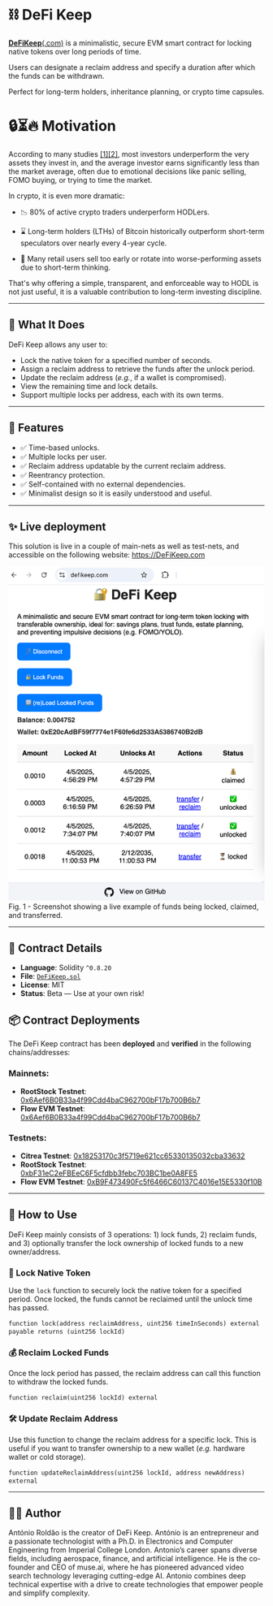 # ⛓️ DeFi Keep

[**DeFiKeep**(.com)](https://defikeep.com) is a minimalistic, secure EVM smart contract for locking native tokens over long periods of time. 
 
Users can designate a reclaim address and specify a duration after which the funds can be withdrawn.

Perfect for long-term holders, inheritance planning, or crypto time capsules.

# 🔒⏳🔥 Motivation
According to many studies [[1]](https://www.etoro.com/news-and-analysis/press-releases/short-term-fling-or-long-term-love-analysis-shows-commitment-pays-off-when-it-comes-to-investing/)[[2]](https://www.bluewealth.com.au/general-knowledge/the-best-performing-investors-are-ones-that-are-dead/), most investors underperform the very assets they invest in, and the average investor earns significantly less than the market average, often due to emotional decisions like panic selling, FOMO buying, or trying to time the market.

In crypto, it is even more dramatic:

* 📉 80% of active crypto traders underperform HODLers.

* ⌛ Long-term holders (LTHs) of Bitcoin historically outperform short-term speculators over nearly every 4-year cycle.

* 💸 Many retail users sell too early or rotate into worse-performing assets due to short-term thinking.

That's why offering a simple, transparent, and enforceable way to HODL is not just useful, it is a valuable contribution to long-term investing discipline.


---

## 🧠 What It Does

DeFi Keep allows any user to:

- Lock the native token for a specified number of seconds.
- Assign a reclaim address to retrieve the funds after the unlock period.
- Update the reclaim address (_e.g._, if a wallet is compromised).
- View the remaining time and lock details.
- Support multiple locks per address, each with its own terms.

---

## 🔐 Features

- ✅ Time-based unlocks.
- ✅ Multiple locks per user.
- ✅ Reclaim address updatable by the current reclaim address.
- ✅ Reentrancy protection.
- ✅ Self-contained with no external dependencies.
- ✅ Minimalist design so it is easily understood and useful.


---

## ✨ Live deployment

This solution is live in a couple of main-nets as well as test-nets, and accessible on the following website: https://DeFiKeep.com

![This screenshot shows a live example of funds being locked, claimed, and transferred.](./defikeep.png "DeFi Keep Screenshot")
Fig. 1 - Screenshot showing a live example of funds being locked, claimed, and transferred.  


---

## 📝 Contract Details

- **Language**: Solidity `^0.8.20`
- **File**: [`DeFiKeep.sol`](./contract/DeFiKeep.sol)
- **License**: MIT
- **Status**: Beta — Use at your own risk!

## 📦 Contract Deployments

The DeFi Keep contract has been __deployed__ and __verified__ in the following chains/addresses:

### Mainnets:

- **RootStock Testnet**: [0x6Aef6B0B33a4f99Cdd4baC962700bF17b700B6b7](https://rootstock.blockscout.com/address/0x6Aef6B0B33a4f99Cdd4baC962700bF17b700B6b7?tab=contract)
- **Flow EVM Testnet**: [0x6Aef6B0B33a4f99Cdd4baC962700bF17b700B6b7](https://evm.flowscan.io/address/0x6Aef6B0B33a4f99Cdd4baC962700bF17b700B6b7?tab=contract)


### Testnets:
- **Citrea Testnet**: [0x18253170c3f5719e621cc65330135032cba33632](https://explorer.testnet.citrea.xyz/address/0x18253170c3f5719e621cc65330135032cba33632?tab=contract)
- **RootStock Testnet**: [0xbF31eC2eFBEeC6F5cfdbb3febc703BC1be0A8FE5](https://rootstock-testnet.blockscout.com/address/0xbF31eC2eFBEeC6F5cfdbb3febc703BC1be0A8FE5?tab=contract)
- **Flow EVM Testnet**: [0xB9F473490Fc5f6466C60137C4016e15E5330f10B](https://evm-testnet.flowscan.io/address/0xB9F473490Fc5f6466C60137C4016e15E5330f10B?tab=contract)


---
## 🚀 How to Use

DeFi Keep mainly consists of 3 operations: 1) lock funds, 2) reclaim funds, and 3) optionally transfer the lock ownership of locked funds to a new owner/address. 

### 🔐 Lock Native Token

Use the `lock` function to securely lock the native token for a specified period. Once locked, the funds cannot be reclaimed until the unlock time has passed.

```solidity
function lock(address reclaimAddress, uint256 timeInSeconds) external payable returns (uint256 lockId)
```

### 💰 Reclaim Locked Funds
Once the lock period has passed, the reclaim address can call this function to withdraw the locked funds.

```solidity
function reclaim(uint256 lockId) external
```

### 🛠 Update Reclaim Address

Use this function to change the reclaim address for a specific lock. This is useful if you want to transfer ownership to a new wallet (_e.g._ hardware wallet or cold storage).

```solidity
function updateReclaimAddress(uint256 lockId, address newAddress) external
```

---

## 👨‍💻 Author

António Roldão is the creator of DeFi Keep. António is an entrepreneur and a passionate technologist with a Ph.D. in Electronics and Computer Engineering from Imperial College London. Antonio’s career spans diverse fields, including aerospace, finance, and artificial intelligence. He is the co-founder and CEO of muse.ai, where he has pioneered advanced video search technology leveraging cutting-edge AI. Antonio combines deep technical expertise with a drive to create technologies that empower people and simplify complexity.